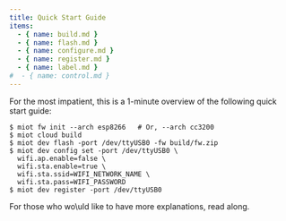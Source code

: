 ```yaml
---
title: Quick Start Guide
items:
  - { name: build.md }
  - { name: flash.md }
  - { name: configure.md }
  - { name: register.md }
  - { name: label.md }
#  - { name: control.md }
---
```


For the most impatient, this is a 1-minute overview of the following
quick start guide:

```
$ miot fw init --arch esp8266   # Or, --arch cc3200
$ miot cloud build
$ miot dev flash -port /dev/ttyUSB0 -fw build/fw.zip
$ miot dev config set -port /dev/ttyUSB0 \
  wifi.ap.enable=false \
  wifi.sta.enable=true \
  wifi.sta.ssid=WIFI_NETWORK_NAME \
  wifi.sta.pass=WIFI_PASSWORD
$ miot dev register -port /dev/ttyUSB0
```

For those who wo\uld like to have more explanations, read along.
